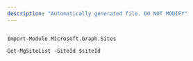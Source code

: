 ```yaml
---
description: "Automatically generated file. DO NOT MODIFY"
---
```


```powershellv1

Import-Module Microsoft.Graph.Sites

Get-MgSiteList -SiteId $siteId

```